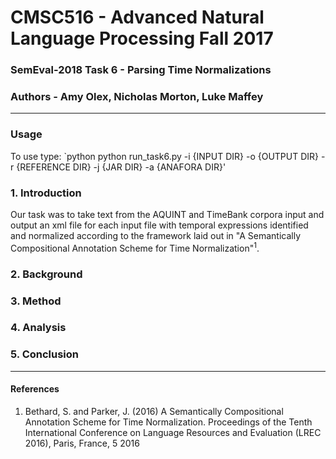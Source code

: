 # CMSC516 - Advanced Natural Language Processing Fall 2017

### SemEval-2018 Task 6 - Parsing Time Normalizations
### Authors - Amy Olex, Nicholas Morton, Luke Maffey
---
### Usage
To use type:
`python python run_task6.py -i {INPUT DIR} -o {OUTPUT DIR} -r {REFERENCE DIR} -j {JAR DIR} -a {ANAFORA DIR}'

### 1.  Introduction

Our task was to take text from the AQUINT and TimeBank corpora input and output an xml file for each input file with temporal expressions identified and normalized according to the framework laid out in "A Semantically Compositional Annotation Scheme for Time Normalization"<sup>1</sup>.  


### 2.  Background


### 3.  Method


### 4.  Analysis


### 5.  Conclusion

---
#### References

1. Bethard, S. and Parker, J. (2016) A Semantically Compositional Annotation Scheme for Time Normalization. Proceedings of the Tenth International Conference on Language Resources and Evaluation (LREC 2016), Paris, France, 5 2016